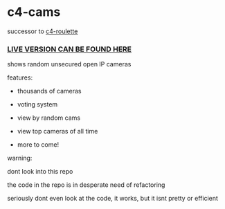 # c4-cams

successor to [c4-roulette](https://qwazwsx.github.io/c4-roulette/)

### [LIVE VERSION CAN BE FOUND HERE](https://qwazwsx.herokuapp.com/c4-cams/)


shows random unsecured open IP cameras


features:

* thousands of cameras

* voting system

* view by random cams

* view top cameras of all time

* more to come!


warning:

dont look into this repo

the code in the repo is in desperate need of refactoring

seriously dont even look at the code, it works, but it isnt pretty or efficient
